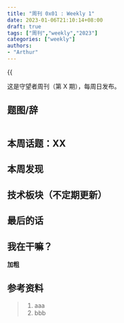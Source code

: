 ```yaml
---
title: "周刊 0x01 : Weekly 1"
date: 2023-01-06T21:10:14+08:00
draft: true
tags: ["周刊","weekly","2023"]
categories: ["weekly"]
authors:
- "Arthur"
---
```


{{<audio src="audios/canon_in_major_d.mp3" caption="《D大调·Canon》" autoplay="autoplay">}}

这是守望者周刊（第 X 期），每周日发布。

## 题图/辞
![]()
## 本周话题：XX

## 本周发现

## 技术板块（不定期更新）

## 最后的话

## 我在干嘛？

**加粗**

## 参考资料

> 1. aaa
> 2. bbb
